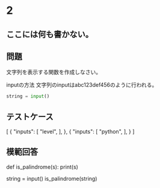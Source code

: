 # 2
ここには何も書かない。
---
## 問題

文字列を表示する関数を作成しなさい。

inputの方法
文字列のinputはabc123def456のように行われる。
```python
string = input()
```

## テストケース

[
	{
		"inputs": 
		[
			"level",
		],
	},
	{
		"inputs": 
		[
			"python",
		],
	}
]

## 模範回答
def is_palindrome(s):
    print(s)

string = input()
is_palindrome(string)
